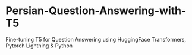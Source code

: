 # Persian-Question-Answering-with-T5
Fine-tuning T5 for Question Answering using HuggingFace Transformers, Pytorch Lightning &amp; Python
